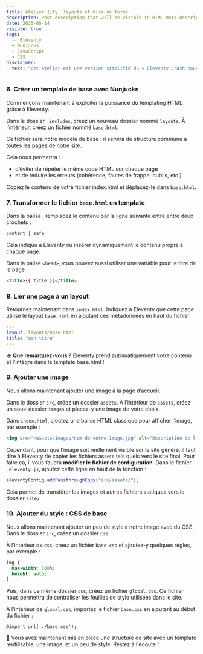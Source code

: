 ```yaml
---
title: Atelier 11ty, layouts et mise en forme
description: Post description that will be visible in HTML meta description.
date: 2025-05-14
visible: true
tags:
  -- Eleventy
  - Nunjucks
  - JavaScript
  - CSS
disclaimer:
  text: "Cet atelier est une version simplifié du « Eleventy Crash course » réalisé par Jaydan Urwin."
---
```


### 6. Créer un template de base avec Nunjucks

Commençons maintenant à exploiter la puissance du templating HTML grâce à Eleventy.

Dans le dossier `_includes`, créez un nouveau dossier nommé `layouts`.
À l’intérieur, créez un fichier nommé `base.html`.

Ce fichier sera notre modèle de base : il servira de structure commune à toutes les pages de notre site.

Cela nous permettra :
- d’éviter de répéter le même code HTML sur chaque page
- et de réduire les erreurs (cohérence, fautes de frappe, oublis, etc.)

Copiez le contenu de votre fichier index.html et déplacez-le dans `base.html`.

### 7. Transformer le fichier `base.html` en template

Dans la balise <body>, remplacez le contenu par la ligne suivante entre entre deux crochets :
```md
content | safe
```

Cela indique à Eleventy où insérer dynamiquement le contenu propre à chaque page.

Dans la balise `<head>`, vous pouvez aussi utiliser une variable pour le titre de la page :
```html
<title>{{ title }}</title>
```

### 8. Lier une page à un layout

Retournez maintenant dans `index.html`.
Indiquez à Eleventy que cette page utilise le layout `base.html` en ajoutant ces métadonnées en haut du fichier :
```yaml
---
layout: layouts/base.html
title: "mon titre"
---
```

**→ Que remarquez-vous ?**  Eleventy prend automatiquement votre contenu et l’intègre dans le template base.html !

### 9. Ajouter une image 

Nous allons maintenant ajouter une image à la page d’accueil.

Dans le dossier `src`, créez un dossier `assets`.
À l’intérieur de `assets`, créez un sous-dossier `images` et placez-y une image de votre choix.

Dans `index.html`, ajoutez une balise HTML classique pour afficher l’image, par exemple :
```html
<img src="/assets/images/nom-de-votre-image.jpg" alt="Description de l’image">
```

Cependant, pour que l’image soit réellement visible sur le site généré, il faut dire à Eleventy de copier les fichiers assets tels quels vers le site final. 
Pour faire ça, il vous faudra  **modifier le fichier de configuration**. Dans le fichier `.eleventy.js`, ajoutez cette ligne en haut de la fonction :

```js
eleventyConfig.addPassthroughCopy("src/assets/");
```

Cela permet de transférer les images et autres fichiers statiques vers le dossier `site/`.

### 10. Ajouter du style : CSS de base

Nous allons maintenant ajouter un peu de style à notre image avec du CSS.
Dans le dossier `src`, créez un dossier `css`.

À l’intérieur de `css`, créez un fichier `base.css` et ajoutez-y quelques règles, par exemple :

```css
img {
  max-width: 100%;
  height: auto;
}
```

Puis, dans ce même dossier `css`, créez un fichier `global.css`.
Ce fichier nous permettra de centraliser les feuilles de style utilisées dans le site.

À l’intérieur de `global.css`, importez le fichier `base.css` en ajoutant au début du fichier :

`@import url('./base.css');`

🎉 Vous avez maintenant mis en place une structure de site avec un template réutilisable, une image, et un peu de style. Restez à l'écoute !




